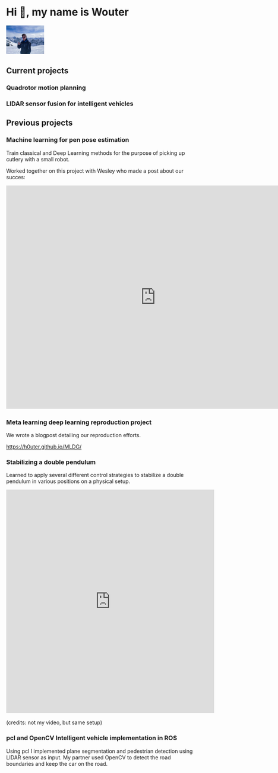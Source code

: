 
# Hi 👋, my name is Wouter

<img src="img/w_ski.jpg" alt="ski" style="zoom:10%;" />



## Current projects

### Quadrotor motion planning

### LIDAR sensor fusion for intelligent vehicles

## Previous projects

### Machine learning for pen pose estimation
Train classical and Deep Learning methods for the purpose of picking up cutlery with a small robot.

Worked together on this project with Wesley who made a post about our succes:

<iframe src="https://www.linkedin.com/embed/feed/update/urn:li:share:6737753292039872512" height="600" width="804" frameborder="0" allowfullscreen="" title="Embedded post"></iframe>

### Meta learning deep learning reproduction project

We wrote a blogpost detailing our reproduction efforts.

https://h0uter.github.io/MLDG/

### Stabilizing a double pendulum 
 Learned to apply several different control strategies to stabilize a double  pendulum in various positions on a physical setup.

<iframe width="560" height="600" src="https://www.youtube.com/embed/qcokfeDFilA" frameborder="0" allow="accelerometer; autoplay; clipboard-write; encrypted-media; gyroscope; picture-in-picture" allowfullscreen></iframe>

(credits: not my video, but same setup)

### pcl and OpenCV Intelligent vehicle implementation in ROS
Using pcl I implemented plane segmentation and pedestrian detection using LIDAR sensor as input. My partner used OpenCV to detect the road boundaries and keep the car on the road.



